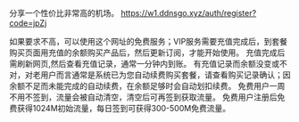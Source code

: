 分享一个性价比非常高的机场。
https://w1.ddnsgo.xyz/auth/register?code=jpZj

如果要求不高，可以使用这个网址的免费服务；VIP服务需要充值完成后，到套餐购买页面用充值的余额购买产品后，然后更新订阅，才能开始使用。
充值完成后需刷新网页,然后查看充值记录，通常一分钟内到账。
有充值记录而余额没变或不对，对老用户而言通常是系统已为您自动续费购买套餐，请查看购买记录确认；因余额不足而未能完成的自动续费，在余额足够时会自动划扣续费。
免费用户一周不用不签到，流量会被自动清空，清空后可再签到获取流量。
免费用户注册后免费获得1024M初始流量，每日签到可获得300-500M免费流量。 
